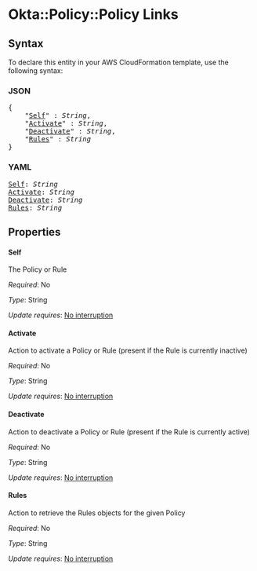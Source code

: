 # Okta::Policy::Policy Links

## Syntax

To declare this entity in your AWS CloudFormation template, use the following syntax:

### JSON

<pre>
{
    "<a href="#self" title="Self">Self</a>" : <i>String</i>,
    "<a href="#activate" title="Activate">Activate</a>" : <i>String</i>,
    "<a href="#deactivate" title="Deactivate">Deactivate</a>" : <i>String</i>,
    "<a href="#rules" title="Rules">Rules</a>" : <i>String</i>
}
</pre>

### YAML

<pre>
<a href="#self" title="Self">Self</a>: <i>String</i>
<a href="#activate" title="Activate">Activate</a>: <i>String</i>
<a href="#deactivate" title="Deactivate">Deactivate</a>: <i>String</i>
<a href="#rules" title="Rules">Rules</a>: <i>String</i>
</pre>

## Properties

#### Self

The Policy or Rule

_Required_: No

_Type_: String

_Update requires_: [No interruption](https://docs.aws.amazon.com/AWSCloudFormation/latest/UserGuide/using-cfn-updating-stacks-update-behaviors.html#update-no-interrupt)

#### Activate

Action to activate a Policy or Rule (present if the Rule is currently inactive)

_Required_: No

_Type_: String

_Update requires_: [No interruption](https://docs.aws.amazon.com/AWSCloudFormation/latest/UserGuide/using-cfn-updating-stacks-update-behaviors.html#update-no-interrupt)

#### Deactivate

Action to deactivate a Policy or Rule (present if the Rule is currently active)

_Required_: No

_Type_: String

_Update requires_: [No interruption](https://docs.aws.amazon.com/AWSCloudFormation/latest/UserGuide/using-cfn-updating-stacks-update-behaviors.html#update-no-interrupt)

#### Rules

Action to retrieve the Rules objects for the given Policy

_Required_: No

_Type_: String

_Update requires_: [No interruption](https://docs.aws.amazon.com/AWSCloudFormation/latest/UserGuide/using-cfn-updating-stacks-update-behaviors.html#update-no-interrupt)


